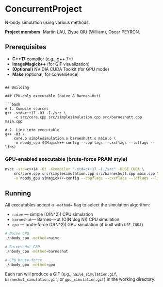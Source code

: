 # ConcurrentProject

N-body simulation using various methods.

**Project members**: Martin LAU, Ziyue QIU (William), Oscar PEYRON.

## Prerequisites

- **C++17** compiler (e.g., g++ 7+)
- **ImageMagick++** (for GIF visualization)
- **(Optional)** NVIDIA CUDA Toolkit (for GPU mode)
- **Make** (optional, for convenience)

```

## Building

### CPU-only executable (naive & Barnes–Hut)

```bash
# 1. Compile sources
g++ -std=c++17 -O3 -I./src \
    -c src/core.cpp src/simplesimulation.cpp src/barneshutt.cpp main.cpp

# 2. Link into executable
g++ -O3 \
    core.o simplesimulation.o barneshutt.o main.o \
    -o nbody_cpu $(Magick++-config --cppflags --cxxflags --ldflags --libs)
```

### GPU-enabled executable (brute-force PRAM style)

```bash
nvcc -std=c++14 -O3 -Xcompiler "-std=c++17 -I./src" -DUSE_CUDA \
    src/core.cpp src/simplesimulation.cpp src/barneshutt.cpp main.cpp \
    -o nbody_gpu $(Magick++-config --cppflags --cxxflags --ldflags --libs) -lcudart
```

## Running

All executables accept a `-method=` flag to select the simulation algorithm:

- `naive`    — simple \(O(N^2)\) CPU simulation
- `barneshut`— Barnes–Hut \(O(N \log N)\) CPU simulation
- `gpu`      — brute‑force \(O(N^2)\) GPU simulation (if built with `USE_CUDA`)

```bash
# Naive CPU
./nbody_cpu -method=naive

# Barnes–Hut CPU
./nbody_cpu -method=barneshut

# GPU brute‑force
./nbody_gpu -method=gpu
```

Each run will produce a GIF (e.g., `naive_simulation.gif`, `barneshut_simulation.gif`, or `gpu_simulation.gif`) in the working directory.
